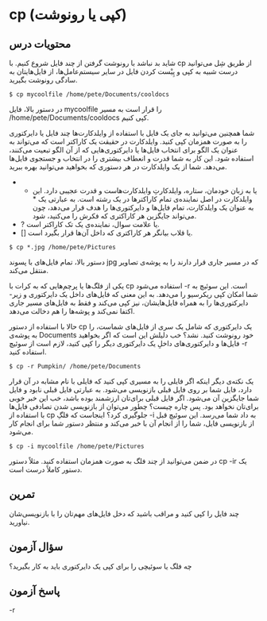 # cp (کپی یا رونوشت)

## محتویات درس

شاید بد نباشد با رونوشت گرفتن از چند فایل شروع کنیم. با cp از طریق شِل می‌توانید درست شبیه به کپی و پِیْست کردن فایل در سایر سیستم‌عامل‌ها، از فایل‌هایتان به سادگی رونوشت بگیرید.

```$ cp mycoolfile /home/pete/Documents/cooldocs```

در دستور بالا، فایل mycoolfile را قرار است به مسیر ‎/home/pete/Documents/cooldocs کپی کنیم.

شما همچنین می‌توانید به جای یک فایل با استفاده از وایلدکارت‌ها چند فایل یا دایرکتوری را به صورت همزمان کپی کنید. وایلدکارت در حقیقت یک کاراکتر است که می‌تواند به عنوان یک الگو برای انتخاب فایل‌ها یا دایرکتوری‌هایی که از آن الگو تبعیت می‌کنند، استفاده شود. این کار به شما قدرت و انعطاف بیشتری را در انتخاب و جستجوی فایل‌ها می‌دهد. شما از یک وایلدکارت در هر دستوری که بخواهید می‌توانید بهره ببرید.

+ * یا به زبان خودمان، ستاره، وایلدکارتِ وایلدکارت‌هاست و قدرت عجیبی دارد. این وایلدکارت در اصل نماینده‌ی تمام کاراکترها در یک رشته است. به عبارتی یک * به عنوان یک وایلدکارت، تمام فایل‌ها و دایرکتوری‌ها را هدف قرار می‌دهد، چون می‌تواند جایگزین هر کاراکتری که فکرش را می‌کنید، شود.
+ ? یا علامت سوال، نماینده‌ی یک تک کاراکتر است.
+ [] یا قلاب بیانگر هر کاراکتری که داخل آن‌ها قرار بگیرد است.

```$ cp *.jpg /home/pete/Pictures```

دستور بالا، تمام فایل‌های با پسوند jpg که در مسیر جاری قرار دارند را به پوشه‌ی تصاویر منتقل می‌کند.

یکی از فلگ‌ها یا پرچم‌هایی که به کرات با cp استفاده می‌شود ‎-r است. این سوئیچ به شما امکان کپی ریکرسیو را می‌دهد. به این معنی که فایل‌های داخل یک دایرکتوری و زیر-دایرکتوری‌ها را به همراه فایل‌هایشان، نیز کپی می‌کند و فقط به فایل‌های مسیر جاری اکتفا نمی‌کند و پوشه‌ها را هم دخالت می‌دهد.

حالا با استفاده از دستور cp یک دایرکتوری که شامل یک سری از فایل‌های شماست، را به پوشه‌ی Documents خود رونوشت کنید. نشد؟ خب دلیلش این است که اگر بخواهید فایل‌ها و دایرکتوری‌های داخلِ یک دایرکتوری دیگر را کپی کنید، لازم است از سوئیچ ‎-r استفاده کنید.

```$ cp -r Pumpkin/ /home/pete/Documents```

یک نکته‌ی دیگر اینکه اگر فایلی را به مسیری کپی کنید که فایلی با نام مشابه در آن قرار دارد، فایل شما بر روی فایل قبلی بازنویسی می‌شود. به عبارتی فایل قبلی نابود و فایل شما جایگزین آن می‌شود. اگر فایل قبلی برای‌تان ارزشمند بوده باشد، خب این خبر خوبی برای‌تان نخواهد بود. پس چاره چیست؟ چطور می‌توان از بازنویسی شدن تصادفی فایل‌ها با استفاده از cp جلوگیری کرد؟ اینجاست که فلگِ ‎-i به داد شما می‌رسد. این سوئیچ قبل از بازنویسی فایل، شما را از انجام آن با خبر می‌کند و منتظر دستور شما برای انجام کار می‌شود.

```$ cp -i mycoolfile /home/pete/Pictures```

در ضمن می‌توانید از چند فلگ به صورت همزمان استفاده کنید. مثلاً دستور cp -ir یک دستور کاملاً درست است.

## تمرین

چند فایل را کپی کنید و مراقب باشید که دخل فایل‌های مهم‌تان را با بازنویسی‌شان نیاورید.

## سؤال آزمون

چه فلگ یا سوئیچی را برای کپی یک دایرکتوری باید به کار بگیرید؟

## پاسخ آزمون

-r

